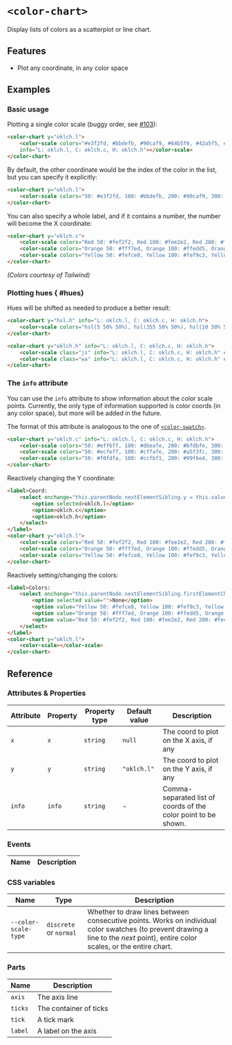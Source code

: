 # `<color-chart>`

Display lists of colors as a scatterplot or line chart.

## Features

- Plot any coordinate, in any color space

## Examples

### Basic usage

Plotting a single color scale (buggy order, see [#103](https://github.com/color-js/elements/issues/103)):

```html
<color-chart y="oklch.l">
	<color-scale colors="#e3f2fd, #bbdefb, #90caf9, #64b5f6, #42a5f5, #2196f3, #1e88e5, #1976d2, #1565c0, #0d47a1"
	info="L: oklch.l, C: oklch.c, H: oklch.h"></color-scale>
</color-chart>
```

By default, the other coordinate would be the index of the color in the list, but you can specify it explicitly:

```html
<color-chart y="oklch.l">
	<color-scale colors="50: #e3f2fd, 100: #bbdefb, 200: #90caf9, 300: #64b5f6, 400: #42a5f5, 500: #2196f3, 600: #1e88e5, 700: #1976d2, 800: #1565c0, 900: #0d47a1"></color-scale>
</color-chart>
```

You can also specify a whole label, and if it contains a number, the number will become the X coordinate:

```html
<color-chart y="oklch.c">
	<color-scale colors="Red 50: #fef2f2, Red 100: #fee2e2, Red 200: #fecaca, Red 300: #fca5a5, Red 400: #f87171, Red 500: #ef4444, Red 600: #dc2626, Red 700: #b91c1c, Red 800: #991b1b, Red 900: #7f1d1d, Red 950: #450a0a"></color-scale>
	<color-scale colors="Orange 50: #fff7ed, Orange 100: #ffedd5, Orange 200: #fed7aa, Orange 300: #fdba74, Orange 400: #fb923c, Orange 500: #f97316, Orange 600: #ea580c, Orange 700: #c2410c, Orange 800: #9a3412, Orange 900: #7c2d12, Orange 950: #431407"></color-scale>
	<color-scale colors="Yellow 50: #fefce8, Yellow 100: #fef9c3, Yellow 200: #fef08a, Yellow 300: #fde047, Yellow 400: #facc15, Yellow 500: #eab308, Yellow 600: #ca8a04, Yellow 700: #a16207, Yellow 800: #854d0e, Yellow 900: #713f12, Yellow 950: #422006"></color-scale>
</color-chart>
```

_(Colors courtesy of Tailwind)_

### Plotting hues { #hues}

Hues will be shifted as needed to produce a better result:

```html
<color-chart y="hsl.h" info="L: oklch.l, C: oklch.c, H: oklch.h">
	<color-scale colors="hsl(5 50% 50%), hsl(355 50% 50%), hsl(10 50% 50%), hsl(-10 50% 50%)"></color-scale>
</color-chart>
```

```html
<color-chart y="oklch.h" info="L: oklch.l, C: oklch.c, H: oklch.h">
	<color-scale class="js" info="L: oklch.l, C: oklch.c, H: oklch.h" colors="10: #41031a, 20: #67082e, 30: #890e3f, 40: #ac1450, 50: #e01d6b, 60: #f2638c, 70: #fb8ea8, 80: #ffb4c5, 90: #ffdce3, 95: #ffeef1, 05: #2c0110" style="--color-count: 11;"></color-scale>
	<color-scale class="wa" info="L: oklch.l, C: oklch.c, H: oklch.h" colors="10 (WA) / 10: #3e0817, 20 (WA) / 20: #630d29, 30 (WA) / 30: #88123b, 40 (WA) / 40: #ab174e, 50 (WA) / 50: #de1d6a, 60 (WA) / 60: #ee669b, 70 (WA) / 70: #f391b9, 80 (WA) / 80: #f7b8d3, 90 (WA) / 90: #fbdeeb, 95 (WA) / 95: #fdeef5, 05 (WA) / 05: #26050c" style="--color-count: 11;"></color-scale>
</color-chart>
```

### The `info` attribute

You can use the `info` attribute to show information about the color scale points. Currently, the only type of information supported is color coords (in any color space), but more will be added in the future.

The format of this attribute is analogous to the one of [`<color-swatch>`](../color-swatch/#the-info-attribute).

```html
<color-chart y="oklch.c" info="L: oklch.l, C: oklch.c, H: oklch.h">
	<color-scale colors="50: #eff6ff, 100: #dbeafe, 200: #bfdbfe, 300: #93c5fd, 400: #60a5fa, 500: #3b82f6, 600: #2563eb, 700: #1d4ed8, 800: #1e40af, 900: #1e3a8a, 950: #172554"></color-scale>
	<color-scale colors="50: #ecfeff, 100: #cffafe, 200: #a5f3fc, 300: #67e8f9, 400: #22d3ee, 500: #06b6d4, 600: #0891b2, 700: #0e7490, 800: #155e75, 900: #164e63, 950: #083344"></color-scale>
	<color-scale colors="50: #f0fdfa, 100: #ccfbf1, 200: #99f6e4, 300: #5eead4, 400: #2dd4bf, 500: #14b8a6, 600: #0d9488, 700: #0f766e, 800: #115e59, 900: #134e4a, 950: #042f2e"></color-scale>
</color-chart>
```

Reactively changing the Y coordinate:

```html
<label>Coord:
	<select onchange="this.parentNode.nextElementSibling.y = this.value">
		<option selected>oklch.l</option>
		<option>oklch.c</option>
		<option>oklch.h</option>
	</select>
</label>
<color-chart y="oklch.l">
	<color-scale colors="Red 50: #fef2f2, Red 100: #fee2e2, Red 200: #fecaca, Red 300: #fca5a5, Red 400: #f87171, Red 500: #ef4444, Red 600: #dc2626, Red 700: #b91c1c, Red 800: #991b1b, Red 900: #7f1d1d, Red 950: #450a0a"></color-scale>
	<color-scale colors="Orange 50: #fff7ed, Orange 100: #ffedd5, Orange 200: #fed7aa, Orange 300: #fdba74, Orange 400: #fb923c, Orange 500: #f97316, Orange 600: #ea580c, Orange 700: #c2410c, Orange 800: #9a3412, Orange 900: #7c2d12, Orange 950: #431407"></color-scale>
	<color-scale colors="Yellow 50: #fefce8, Yellow 100: #fef9c3, Yellow 200: #fef08a, Yellow 300: #fde047, Yellow 400: #facc15, Yellow 500: #eab308, Yellow 600: #ca8a04, Yellow 700: #a16207, Yellow 800: #854d0e, Yellow 900: #713f12, Yellow 950: #422006"></color-scale>
</color-chart>
```

Reactively setting/changing the colors:
```html
<label>Colors:
	<select onchange="this.parentNode.nextElementSibling.firstElementChild.colors = this.value">
		<option selected value="">None</option>
		<option value="Yellow 50: #fefce8, Yellow 100: #fef9c3, Yellow 200: #fef08a, Yellow 300: #fde047, Yellow 400: #facc15, Yellow 500: #eab308, Yellow 600: #ca8a04, Yellow 700: #a16207, Yellow 800: #854d0e, Yellow 900: #713f12, Yellow 950: #422006">Yellow</option>
		<option value="Orange 50: #fff7ed, Orange 100: #ffedd5, Orange 200: #fed7aa, Orange 300: #fdba74, Orange 400: #fb923c, Orange 500: #f97316, Orange 600: #ea580c, Orange 700: #c2410c, Orange 800: #9a3412, Orange 900: #7c2d12, Orange 950: #431407">Orange</option>
		<option value="Red 50: #fef2f2, Red 100: #fee2e2, Red 200: #fecaca, Red 300: #fca5a5, Red 400: #f87171, Red 500: #ef4444, Red 600: #dc2626, Red 700: #b91c1c, Red 800: #991b1b, Red 900: #7f1d1d, Red 950: #450a0a">Red</option>
	</select>
</label>
<color-chart y="oklch.l">
	<color-scale></color-scale>
</color-chart>
```

## Reference

### Attributes & Properties

| Attribute | Property | Property type | Default value | Description |
|-----------|----------|---------------|---------------|-------------|
| `x` | `x` | `string` | `null` | The coord to plot on the X axis, if any |
| `y` | `y` | `string` | `"oklch.l"` | The coord to plot on the Y axis, if any |
| `info` | `info` | `string` | - | Comma-separated list of coords of the color point to be shown. |

### Events

| Name | Description |
|------|-------------|

### CSS variables

| Name | Type | Description |
|------|------|-------------|
| `--color-scale-type` | `discrete` or `normal` | Whether to draw lines between consecutive points. Works on individual color swatches (to prevent drawing a line to the *next* point), entire color scales, or the entire chart. |

### Parts

| Name | Description |
|------|-------------|
| `axis` | The axis line |
| `ticks` | The container of ticks |
| `tick` | A tick mark |
| `label` | A label on the axis |
